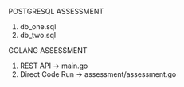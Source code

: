 POSTGRESQL ASSESSMENT
1. db_one.sql
2. db_two.sql

GOLANG ASSESSMENT
1. REST API -> main.go
2. Direct Code Run -> assessment/assessment.go